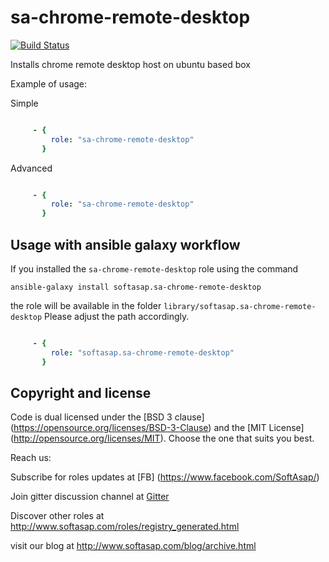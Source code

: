 sa-chrome-remote-desktop
========================

[![Build Status](https://travis-ci.org/softasap/sa-chrome-remote-desktop.svg?branch=master)](https://travis-ci.org/softasap/sa-chrome-remote-desktop)

Installs chrome remote desktop host on ubuntu based box


Example of usage:

Simple

```YAML

     - {
         role: "sa-chrome-remote-desktop"
       }


```

Advanced

```YAML

     - {
         role: "sa-chrome-remote-desktop"
       }


```



Usage with ansible galaxy workflow
----------------------------------

If you installed the `sa-chrome-remote-desktop` role using the command


`
   ansible-galaxy install softasap.sa-chrome-remote-desktop
`

the role will be available in the folder `library/softasap.sa-chrome-remote-desktop`
Please adjust the path accordingly.

```YAML

     - {
         role: "softasap.sa-chrome-remote-desktop"
       }

```




Copyright and license
---------------------

Code is dual licensed under the [BSD 3 clause] (https://opensource.org/licenses/BSD-3-Clause) and the [MIT License] (http://opensource.org/licenses/MIT). Choose the one that suits you best.

Reach us:

Subscribe for roles updates at [FB] (https://www.facebook.com/SoftAsap/)

Join gitter discussion channel at [Gitter](https://gitter.im/softasap)

Discover other roles at  http://www.softasap.com/roles/registry_generated.html

visit our blog at http://www.softasap.com/blog/archive.html 
